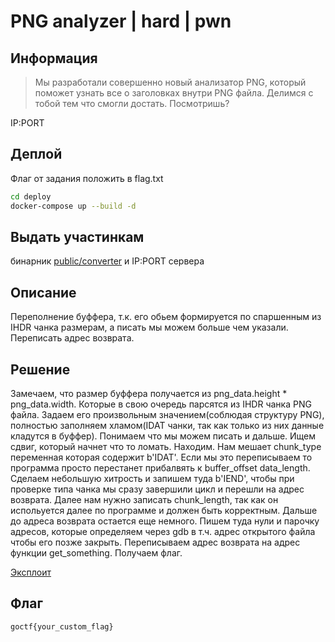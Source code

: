 # PNG analyzer | hard | pwn

## Информация

> Мы разработали совершенно новый анализатор PNG, который поможет узнать все о заголовках внутри PNG файла. Делимся с тобой тем что смогли достать. Посмотришь?

IP:PORT

## Деплой

Флаг от задания положить в flag.txt

```sh
cd deploy
docker-compose up --build -d
```

## Выдать участинкам

бинарник [public/converter](public/converter) и IP:PORT сервера

## Описание

Переполнение буффера, т.к. его обьем формируется по спаршенным из IHDR чанка размерам, а писать мы можем больше чем указали. Переписать адрес возврата.

## Решение

Замечаем, что размер буффера получается из png_data.height * png_data.width. Которые в свою очередь парсятся из IHDR чанка PNG файла. Задаем его произвольным значением(соблюдая структуру PNG), полностью заполняем хламом(IDAT чанки, так как только из них данные кладутся в буффер). Понимаем что мы можем писать и дальше. Ищем сдвиг, который начнет что то ломать. Находим. Нам мешает chunk_type переменная которая содержит b'IDAT'. Если мы это переписываем то программа просто перестанет прибалвять к buffer_offset data_length. Сделаем небольшую хитрость и запишем туда b'IEND', чтобы при проверке типа чанка мы сразу завершили цикл и перешли на адрес возврата. Далее нам нужно записать chunk_length, так как он испольуется далее по программе и должен быть корректным. Дальше до адреса возврата остается еще немного. Пишем туда нули и парочку адресов, которые определяем через gdb в т.ч. адрес открытого файла чтобы его позже закрыть. Переписываем адрес возврата на адрес функции get_something. Получаем флаг.

[Эксплоит](solve/generate.py)

## Флаг

`goctf{your_custom_flag}`

